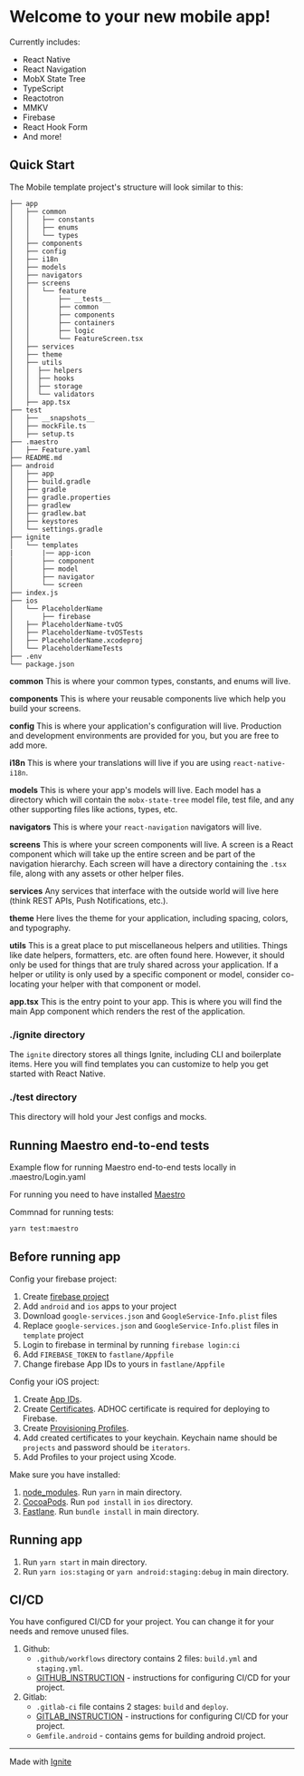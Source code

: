 # Welcome to your new mobile app!

Currently includes:

- React Native
- React Navigation
- MobX State Tree
- TypeScript
- Reactotron
- MMKV
- Firebase
- React Hook Form
- And more!

## Quick Start

The Mobile template project's structure will look similar to this:

```
├── app
│   ├── common
│   │   ├── constants
│   │   ├── enums
│   │   └── types
│   ├── components
│   ├── config
│   ├── i18n
│   ├── models
│   ├── navigators
│   ├── screens
│   │   └── feature
│   │       ├── __tests__
│   │       ├── common
│   │       ├── components
│   │       ├── containers
│   │       ├── logic
│   │       └── FeatureScreen.tsx
│   ├── services
│   ├── theme
│   ├── utils
│   │  ├── helpers
│   │  ├── hooks
│   │  ├── storage
│   │  └── validators
│   ├── app.tsx
├── test
│   ├── __snapshots__
│   ├── mockFile.ts
│   ├── setup.ts
├── .maestro
│   ├── Feature.yaml
├── README.md
├── android
│   ├── app
│   ├── build.gradle
│   ├── gradle
│   ├── gradle.properties
│   ├── gradlew
│   ├── gradlew.bat
│   ├── keystores
│   └── settings.gradle
├── ignite
│   └── templates
|       |── app-icon
│       ├── component
│       ├── model
│       ├── navigator
│       └── screen
├── index.js
├── ios
│   └── PlaceholderName
│       ├── firebase
│   ├── PlaceholderName-tvOS
│   ├── PlaceholderName-tvOSTests
│   ├── PlaceholderName.xcodeproj
│   └── PlaceholderNameTests
├── .env
└── package.json
```

**common**
This is where your common types, constants, and enums will live.

**components**
This is where your reusable components live which help you build your screens.

**config**
This is where your application's configuration will live. Production and development environments are provided for you, but you are free to add more.

**i18n**
This is where your translations will live if you are using `react-native-i18n`.

**models**
This is where your app's models will live. Each model has a directory which will contain the `mobx-state-tree` model file, test file, and any other supporting files like actions, types, etc.

**navigators**
This is where your `react-navigation` navigators will live.

**screens**
This is where your screen components will live. A screen is a React component which will take up the entire screen and be part of the navigation hierarchy. Each screen will have a directory containing the `.tsx` file, along with any assets or other helper files.

**services**
Any services that interface with the outside world will live here (think REST APIs, Push Notifications, etc.).

**theme**
Here lives the theme for your application, including spacing, colors, and typography.

**utils**
This is a great place to put miscellaneous helpers and utilities. Things like date helpers, formatters, etc. are often found here. However, it should only be used for things that are truly shared across your application. If a helper or utility is only used by a specific component or model, consider co-locating your helper with that component or model.

**app.tsx** This is the entry point to your app. This is where you will find the main App component which renders the rest of the application.

### ./ignite directory

The `ignite` directory stores all things Ignite, including CLI and boilerplate items. Here you will find templates you can customize to help you get started with React Native.

### ./test directory

This directory will hold your Jest configs and mocks.

## Running Maestro end-to-end tests

Example flow for running Maestro end-to-end tests locally in .maestro/Login.yaml

For running you need to have installed [Maestro](https://maestro.mobile.dev/getting-started/installing-maestro)

Commnad for running tests:

```bash
yarn test:maestro
```

## Before running app

Config your firebase project:

1. Create [firebase project](https://console.firebase.google.com/)
2. Add `android` and `ios` apps to your project
3. Download `google-services.json` and `GoogleService-Info.plist` files
4. Replace `google-services.json` and `GoogleService-Info.plist` files in `template` project
5. Login to firebase in terminal by running `firebase login:ci`
6. Add `FIREBASE_TOKEN` to `fastlane/Appfile`
7. Change firebase App IDs to yours in `fastlane/Appfile`

Config your iOS project:

1. Create [App IDs](https://developer.apple.com/account/resources/identifiers/list/appId).
2. Create [Certificates](https://developer.apple.com/account/resources/certificates/list). ADHOC certificate is required for deploying to Firebase.
3. Create [Provisioning Profiles](https://developer.apple.com/account/resources/profiles/list).
4. Add created certificates to your keychain. Keychain name should be `projects` and password should be `iterators`.
5. Add Profiles to your project using Xcode.

Make sure you have installed:

1. [node_modules](https://classic.yarnpkg.com/en/docs/install/#mac-stable). Run `yarn` in main directory.
2. [CocoaPods](https://cocoapods.org/). Run `pod install` in `ios` directory.
3. [Fastlane](https://docs.fastlane.tools/getting-started/ios/setup/). Run `bundle install` in main directory.

## Running app

1. Run `yarn start` in main directory.
2. Run `yarn ios:staging` or `yarn android:staging:debug` in main directory.

## CI/CD

You have configured CI/CD for your project. You can change it for your needs and remove unused files.

1. Github:
   - `.github/workflows` directory contains 2 files: `build.yml` and `staging.yml`.
   - [GITHUB_INSTRUCTION](GITHUB_INSTRUCTION.md) - instructions for configuring CI/CD for your project.
2. Gitlab:
   - `.gitlab-ci` file contains 2 stages: `build` and `deploy`.
   - [GITLAB_INSTRUCTION](GITLAB_INSTRUCTION.md) - instructions for configuring CI/CD for your project.
   - `Gemfile.android` - contains gems for building android project.

---

Made with [Ignite](https://github.com/infinitered/ignite)
